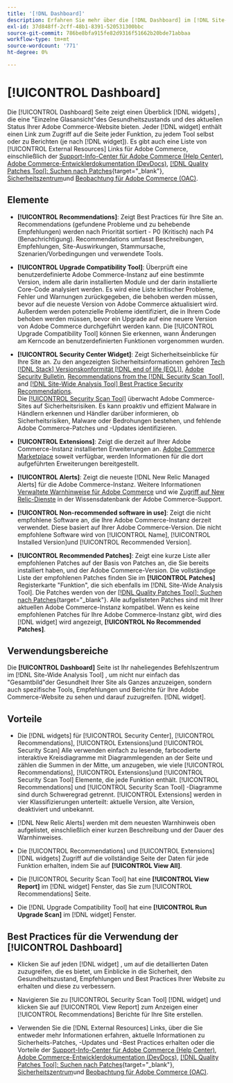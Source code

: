 ```yaml
---
title: '[!DNL Dashboard]'
description: Erfahren Sie mehr über die [!DNL Dashboard] im [!DNL Site-Wide Analysis Tool], -Elemente, Verwendungszeitpunkt, Vorteile und Best Practices.
exl-id: 37d848ff-2cff-48b1-8391-520531300bbc
source-git-commit: 786be8bfa915fe82d9316f51662b20bde71abbaa
workflow-type: tm+mt
source-wordcount: '771'
ht-degree: 0%

---
```


# [!UICONTROL Dashboard]

Die [!UICONTROL Dashboard] Seite zeigt einen Überblick [!DNL widgets] , die eine &quot;Einzelne Glasansicht&quot;des Gesundheitszustands und des aktuellen Status Ihrer Adobe Commerce-Website bieten. Jeder [!DNL widget] enthält einen Link zum Zugriff auf die Seite jeder Funktion, zu jedem Tool selbst oder zu Berichten (je nach [!DNL widget]).
Es gibt auch eine Liste von [!UICONTROL External Resources] Links für Adobe Commerce, einschließlich der [Support-Info-Center für Adobe Commerce (Help Center)](https://experienceleague.adobe.com/docs/commerce-knowledge-base/kb/overview.html), [Adobe Commerce-Entwicklerdokumentation (DevDocs)](https://developer.adobe.com/commerce/docs/), [[!DNL Quality Patches Tool]: Suchen nach Patches](https://experienceleague.adobe.com/tools/commerce-quality-patches/index.html){target="_blank"}, [Sicherheitszentrum](https://helpx.adobe.com/security.html)und [Beobachtung für Adobe Commerce (OAC)](https://experienceleague.adobe.com/docs/commerce-operations/tools/observation-for-adobe-commerce/intro.html).

## Elemente

* **[!UICONTROL Recommendations]**: Zeigt Best Practices für Ihre Site an. Recommendations (gefundene Probleme und zu behebende Empfehlungen) werden nach Priorität sortiert - P0 (Kritisch) nach P4 (Benachrichtigung).
Recommendations umfasst Beschreibungen, Empfehlungen, Site-Auswirkungen, Stammursache, Szenarien/Vorbedingungen und verwendete Tools.

* **[!UICONTROL Upgrade Compatibility Tool]**: Überprüft eine benutzerdefinierte Adobe Commerce-Instanz auf eine bestimmte Version, indem alle darin installierten Module und der darin installierte Core-Code analysiert werden. Es wird eine Liste kritischer Probleme, Fehler und Warnungen zurückgegeben, die behoben werden müssen, bevor auf die neueste Version von Adobe Commerce aktualisiert wird. Außerdem werden potenzielle Probleme identifiziert, die in Ihrem Code behoben werden müssen, bevor ein Upgrade auf eine neuere Version von Adobe Commerce durchgeführt werden kann.
Die [!UICONTROL Upgrade Compatibility Tool] können Sie erkennen, wann Änderungen am Kerncode an benutzerdefinierten Funktionen vorgenommen wurden.

* **[!UICONTROL Security Center Widget]**: Zeigt Sicherheitseinblicke für Ihre Site an.
Zu den angezeigten Sicherheitsinformationen gehören [Tech [!DNL Stack] Versionskonformität [!DNL end of life (EOL)]](https://experienceleague.adobe.com/docs/commerce-operations/installation-guide/system-requirements.html), [Adobe Security Bulletin](https://helpx.adobe.com/security/security-bulletin.html), [Recommendations from the [!DNL Security Scan Tool]](https://experienceleague.adobe.com/docs/commerce-admin/systems/security/security-scan.html), and [[!DNL Site-Wide Analysis Tool] Best Practice Security Recommendations](https://experienceleague.adobe.com/docs/commerce-operations/tools/site-wide-analysis-tool/recommendations.html).<br>
Die [[!UICONTROL Security Scan Tool]](https://experienceleague.adobe.com/docs/commerce-admin/systems/security/security-scan.html) überwacht Adobe Commerce-Sites auf Sicherheitsrisiken. Es kann proaktiv und effizient Malware in Händlern erkennen und Händler darüber informieren, ob Sicherheitsrisiken, Malware oder Bedrohungen bestehen, und fehlende Adobe Commerce-Patches und -Updates identifizieren.

* **[!UICONTROL Extensions]**: Zeigt die derzeit auf Ihrer Adobe Commerce-Instanz installierten Erweiterungen an. [Adobe Commerce Marketplace](https://marketplace.magento.com/extensions.html) soweit verfügbar, werden Informationen für die dort aufgeführten Erweiterungen bereitgestellt.

* **[!UICONTROL Alerts]**: Zeigt die neueste [!DNL New Relic Managed Alerts] für die Adobe Commerce-Instanz. Weitere Informationen [Verwaltete Warnhinweise für Adobe Commerce](https://experienceleague.adobe.com/docs/commerce-knowledge-base/kb/support-tools/managed-alerts/managed-alerts-for-magento-commerce.html) und wie [Zugriff auf New Relic-Dienste](https://experienceleague.adobe.com/docs/commerce-knowledge-base/kb/faq/access-new-relic-services.html) in der Wissensdatenbank der Adobe Commerce-Support.

* **[!UICONTROL Non-recommended software in use]**: Zeigt die nicht empfohlene Software an, die Ihre Adobe Commerce-Instanz derzeit verwendet. Diese basiert auf Ihrer Adobe Commerce-Version. Die nicht empfohlene Software wird von [!UICONTROL Name], [!UICONTROL Installed Version]und [!UICONTROL Recommended Version].

* **[!UICONTROL Recommended Patches]**: Zeigt eine kurze Liste aller empfohlenen Patches auf der Basis von Patches an, die Sie bereits installiert haben, und der Adobe Commerce-Version. Die vollständige Liste der empfohlenen Patches finden Sie im **[!UICONTROL Patches]** Registerkarte &quot;Funktion&quot;, die sich ebenfalls im [!DNL Site-Wide Analysis Tool]. Die Patches werden von der [[!DNL Quality Patches Tool]: Suchen nach Patches](https://experienceleague.adobe.com/tools/commerce-quality-patches/index.html){target="_blank"}. Alle aufgelisteten Patches sind mit Ihrer aktuellen Adobe Commerce-Instanz kompatibel.
Wenn es keine empfohlenen Patches für Ihre Adobe Commerce-Instanz gibt, wird dies [!DNL widget] wird angezeigt, **[!UICONTROL No Recommended Patches]**.

## Verwendungsbereiche

Die **[!UICONTROL Dashboard]** Seite ist Ihr naheliegendes Befehlszentrum im [!DNL Site-Wide Analysis Tool] , um nicht nur einfach das &quot;Gesamtbild&quot;der Gesundheit Ihrer Site als Ganzes anzuzeigen, sondern auch spezifische Tools, Empfehlungen und Berichte für Ihre Adobe Commerce-Website zu sehen und darauf zuzugreifen. [!DNL widget].

## Vorteile

* Die [!DNL widgets] für [!UICONTROL Security Center], [!UICONTROL Recommendations], [!UICONTROL Extensions]und [!UICONTROL Security Scan] Alle verwenden einfach zu lesende, farbcodierte interaktive Kreisdiagramme mit Diagrammlegenden an der Seite und zählen die Summen in der Mitte, um anzugeben, wie viele [!UICONTROL Recommendations], [!UICONTROL Extensions]und [!UICONTROL Security Scan Tool] Elemente, die jede Funktion enthält. [!UICONTROL Recommendations] und [!UICONTROL Security Scan Tool] -Diagramme sind durch Schweregrad getrennt. [!UICONTROL Extensions] werden in vier Klassifizierungen unterteilt: aktuelle Version, alte Version, deaktiviert und unbekannt.

* [!DNL New Relic Alerts] werden mit dem neuesten Warnhinweis oben aufgelistet, einschließlich einer kurzen Beschreibung und der Dauer des Warnhinweises.

* Die [!UICONTROL Recommendations] und [!UICONTROL Extensions] [!DNL widgets] Zugriff auf die vollständige Seite der Daten für jede Funktion erhalten, indem Sie auf **[!UICONTROL View All]**.

* Die [!UICONTROL Security Scan Tool] hat eine **[!UICONTROL View Report]** im [!DNL widget] Fenster, das Sie zum [!UICONTROL Recommendations] Seite.

* Die [!DNL Upgrade Compatibility Tool] hat eine **[!UICONTROL Run Upgrade Scan]** im [!DNL widget] Fenster.

## Best Practices für die Verwendung der [!UICONTROL Dashboard]

* Klicken Sie auf jeden [!DNL widget] , um auf die detaillierten Daten zuzugreifen, die es bietet, um Einblicke in die Sicherheit, den Gesundheitszustand, Empfehlungen und Best Practices Ihrer Website zu erhalten und diese zu verbessern.

* Navigieren Sie zu [!UICONTROL Security Scan Tool] [!DNL widget] und klicken Sie auf [!UICONTROL View Report] zum Anzeigen einer [!UICONTROL Recommendations] Berichte für Ihre Site erstellen.

* Verwenden Sie die [!DNL External Resources] Links, über die Sie entweder mehr Informationen erfahren, aktuelle Informationen zu Sicherheits-Patches, -Updates und -Best Practices erhalten oder die Vorteile der [Support-Info-Center für Adobe Commerce (Help Center)](https://experienceleague.adobe.com/docs/commerce-knowledge-base/kb/overview.html), [Adobe Commerce-Entwicklerdokumentation (DevDocs)](https://developer.adobe.com/commerce/docs/), [[!DNL Quality Patches Tool]: Suchen nach Patches](https://experienceleague.adobe.com/tools/commerce-quality-patches/index.html){target="_blank"}, [Sicherheitszentrum](https://helpx.adobe.com/security.html)und [Beobachtung für Adobe Commerce (OAC)](https://experienceleague.adobe.com/docs/commerce-operations/tools/observation-for-adobe-commerce/intro.html).
